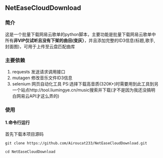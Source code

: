 ## NetEaseCloudDownload
### 简介
这是一个批量下载网易云歌单的python脚本，主要功能是批量下载网易云歌单中所有**非VIP仅试听且没有下架的曲目(变灰）**，并且添加完整的ID3信息(标题,歌手,封面图)，可用于上传至云盘匹配曲库
### 主要依赖
1. requests 发送请求调用接口
2. mutagen 修改音乐文件ID3信息
3. selenium 网页自动化工具 PS:选择下载高音质(320K+)时需要用到此工具到另一个站点http://tool.liumingye.cn/music搜索并下载(才不是因为我还没搞明白网易云API才这么弄的)
### 使用
#### 1.命令行运行
首先下载本项目源码
```
git clone https://github.com/Airoucat233/NetEaseCloudDownload.git
```
```
cd NetEaseCloudDownload
```